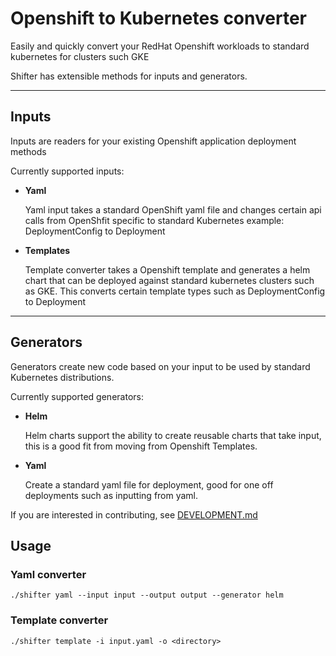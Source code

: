 # Openshift to Kubernetes converter

Easily and quickly convert your RedHat Openshift workloads to standard kubernetes for clusters such GKE

Shifter has extensible methods for inputs and generators.


-----------------

## Inputs

Inputs are readers for your existing Openshift application deployment methods

Currently supported inputs:


* **Yaml**

  Yaml input takes a standard OpenShift yaml file and changes certain api calls from OpenShfit specific to standard Kubernetes example: DeploymentConfig to Deployment

* **Templates**

  Template converter takes a Openshift template and generates a helm chart that can be deployed against standard kubernetes clusters such as GKE.  This converts certain template types such as DeploymentConfig to Deployment

----------------

## Generators

Generators create new code based on your input to be used by standard Kubernetes distributions.

Currently supported generators:

* **Helm**

  Helm charts support the ability to create reusable charts that take input, this is a good fit from moving from Openshift Templates.

* **Yaml** 

  Create a standard yaml file for deployment, good for one off deployments such as inputting from yaml.

If you are interested in contributing, see [DEVELOPMENT.md](./DEVELOPMENT.md)

## Usage

### Yaml converter
```./shifter yaml --input input --output output --generator helm```

### Template converter
```./shifter template -i input.yaml -o <directory>```
